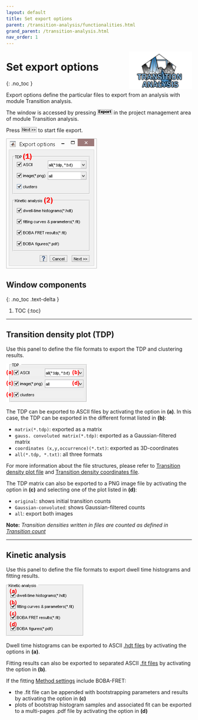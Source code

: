 ```yaml
---
layout: default
title: Set export options
parent: /transition-analysis/functionalities.html
grand_parent: /transition-analysis.html
nav_order: 1
---
```


<img src="../../assets/images/logos/logo-transition-analysis_400px.png" width="170" style="float:right; margin-left: 15px;"/>

# Set export options
{: .no_toc }

Export options define the particular files to export from an analysis with module Transition analysis.

The window is accessed by pressing 
![Export](../../assets/images/gui/TA-but-export.png "Export") in the project management area of module Transition analysis.

Press 
![Next >>](../../assets/images/gui/TA-but-next-supsup.png "Next >>") to start file export.

<a href="../../assets/images/gui/TA-area-project-management-export.png"><img src="../../assets/images/gui/TA-area-project-management-export.png" style="max-width: 246px;"/></a>

## Window components
{: .no_toc .text-delta }

1. TOC
{:toc}


---

## Transition density plot (TDP)

Use this panel to define the file formats to export the TDP and clustering results.

<img src="../../assets/images/gui/TA-area-project-management-export-tdp.png" style="max-width: 219px;"/>

The TDP can be exported to ASCII files by activating the option in **(a)**.
In this case, the TDP can be exported in the different format listed in **(b)**:
* `matrix(*.tdp)`: exported as a matrix
* `gauss. convoluted matrix(*.tdp)`: exported as a Gaussian-filtered matrix
* `coordinates (x,y,occurrence)(*.txt)`: exported as 3D-coordinates
* `all(*.tdp, *.txt)`: all three formats

For more information about the file structures, please refer to 
[Transition density plot file](../../output-files/tdp-transition-density-plot.html) and 
[Transition density coordinates file](../../output-files/txt-transition-density-coordinates.html).

The TDP matrix can also be exported to a PNG image file by activating the option in **(c)** and selecting one of the plot listed in **(d)**:
* `original`: shows initial transition counts
* `Gaussian-convoluted`: shows Gaussian-filtered counts
* `all`: export both images

**Note:** *Transition densities written in files are counted as defined in 
[Transition count](../panels/panel-transition-density-plot.html#transition-count)*


---

## Kinetic analysis

Use this panel to define the file formats to export dwell time histograms and fitting results.

<img src="../../assets/images/gui/TA-area-project-management-export-kin.png" style="max-width: 210px;"/>

Dwell time histograms can be exported to ASCII 
[.hdt files](../../output-files/hdt-dwelltime-histogram.html) by activating the options in **(a)**.

Fitting results can also be exported to separated ASCII
[.fit files](../../output-files/fit-dwelltime-fit.html) by activating the option in **(b)**. 

If the fitting 
[Method settings](../panels/panel-state-transition-rates.html#method-settings) include BOBA-FRET:
* the .fit file can be appended with bootstrapping parameters and results by activating the option in **(c)**
* plots of bootstrap histogram samples and associated fit can be exported to a multi-pages .pdf file by activating the option in **(d)**

